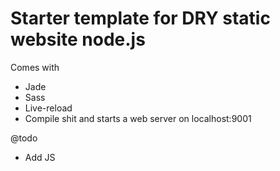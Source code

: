# Starter template for DRY static website node.js
Comes with
- Jade
- Sass
- Live-reload
- Compile shit and starts a web server on localhost:9001

@todo
- Add JS